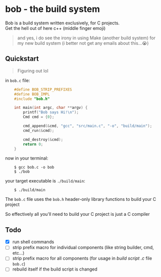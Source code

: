 # bob - the build system
Bob is a build system written exclusively, for C projects.  
Get the hell out of here c++ (middle finger emoji)  

> and yes, i do see the irony in using Make (another build system)
> for my new build system  (i better not get any emails about this...😭)  

## Quickstart  
> Figuring out lol  

in `bob.c` file:  
```c
    #define BOB_STRIP_PREFIXES
    #define BOB_IMPL
    #include "bob.h"

    int main(int argc, char **argv) {
        printf("Bob says Hi!\n");
        Cmd cmd = {0};

        cmd_append(&cmd, "gcc", "src/main.c", "-o", "build/main");
        cmd_run(&cmd);

        cmd_destroy(&cmd);
        return 0;
    }
```  

now in your terminal:  
```shell
    $ gcc bob.c -o bob
    $ ./bob
```

your target executable is `./build/main`:  
```shell
    $ ./build/main
```

The `bob.c` file uses the `bob.h` header-only library functions
to build your C project  

So effectively all you'll need to build your C project
is just a C compiler  

## Todo
- [x] run shell commands
- [ ] strip prefix macro for individual components (like string builder, cmd, etc...)
- [ ] strip prefix macro for all components (for usage in _build script .c_ file `bob.c`)
- [ ] rebuild itself if the build script is changed
